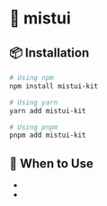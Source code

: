 # 🌈 mistui

 


## 📦 Installation

```bash
# Using npm
npm install mistui-kit

# Using yarn
yarn add mistui-kit

# Using pnpm
pnpm add mistui-kit
```


## 🧩 When to Use

- 
- 